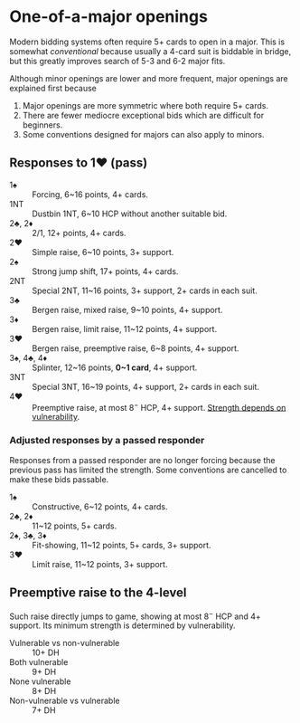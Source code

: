 One-of-a-major openings
=======================
Modern bidding systems often require 5+ cards to open in a major.  This is
somewhat *conventional* because usually a 4-card suit is biddable in bridge,
but this greatly improves search of 5-3 and 6-2 major fits.

Although minor openings are lower and more frequent, major openings are
explained first because

1. Major openings are more symmetric where both require 5+ cards.
2. There are fewer mediocre exceptional bids which are difficult for beginners.
3. Some conventions designed for majors can also apply to minors.

Responses to 1♥ (pass)
----------------------
<dl>
<dt>1♠</dt>
<dd>Forcing, 6~16 points, 4+ cards.</dd>

<dt>1NT</dt>
<dd>Dustbin 1NT, 6~10 HCP without another suitable bid.</dd>

<dt>2♣, 2♦</dt>
<dd>2/1, 12+ points, 4+ cards.</dd>

<dt>2♥</dt>
<dd>Simple raise, 6~10 points, 3+ support.</dd>

<dt>2♠</dt>
<dd>Strong jump shift, 17+ points, 4+ cards.</dd>

<dt>2NT</dt>
<dd>Special 2NT, 11~16 points, 3+ support, 2+ cards in each suit.</dd>

<dt>3♣</dt>
<dd>Bergen raise, mixed raise, 9~10 points, 4+ support.</dd>

<dt>3♦</dt>
<dd>Bergen raise, limit raise, 11~12 points, 4+ support.</dd>

<dt>3♥</dt>
<dd>Bergen raise, preemptive raise, 6~8 points, 4+ support.</dd>

<dt>3♠, 4♣, 4♦</dt>
<dd>Splinter, 12~16 points, <strong>0~1 card</strong>, 4+ support.</dd>

<dt>3NT</dt>
<dd>Special 3NT, 16~19 points, 4+ support, 2+ cards in each suit.</dd>

<dt>4♥</dt>
<dd>
  Preemptive raise, at most 8<sup>&minus;</sup> HCP, 4+ support.
  <a href="#preemptive-raise-to-the-4-level">Strength depends on vulnerability</a>.
</dd>
</dl>

### Adjusted responses by a passed responder ###
Responses from a passed responder are no longer forcing because the previous
pass has limited the strength.  Some conventions are cancelled to make these
bids passable.

<dl>
  <dt>1♠</dt>
  <dd>Constructive, 6~12 points, 4+ cards.</dd>

  <dt>2♣, 2♦</dt>
  <dd>11~12 points, 5+ cards.</dd>

  <dt>2♠, 3♣, 3♦</dt>
  <dd>Fit-showing, 11~12 points, 5+ cards, 3+ support.</dd>

  <dt>3♥</dt>
  <dd>Limit raise, 11~12 points, 3+ support.</dd>
</dl>

Preemptive raise to the 4-level
-------------------------------
Such raise directly jumps to game, showing at most 8<sup>&minus;</sup> HCP and
4+ support.  Its minimum strength is determined by vulnerability.

<dl>
  <dt>Vulnerable vs non-vulnerable</dt>
  <dd>10+ DH</dd>

  <dt>Both vulnerable</dt>
  <dd>9+ DH</dd>

  <dt>None vulnerable</dt>
  <dd>8+ DH</dd>

  <dt>Non-vulnerable vs vulnerable</dt>
  <dd>7+ DH</dd>
</dl>

